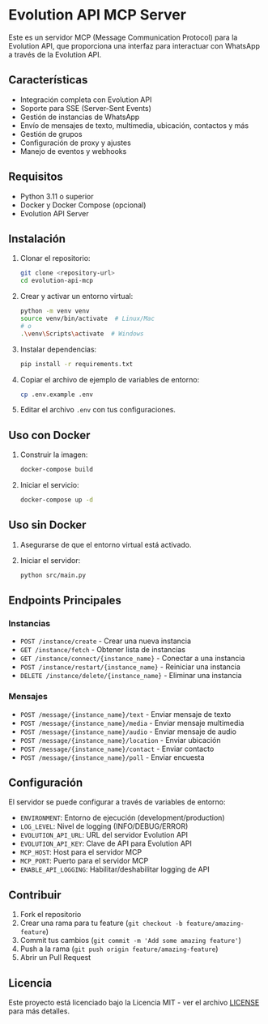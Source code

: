 # Evolution API MCP Server

Este es un servidor MCP (Message Communication Protocol) para la Evolution API, que proporciona una interfaz para interactuar con WhatsApp a través de la Evolution API.

## Características

- Integración completa con Evolution API
- Soporte para SSE (Server-Sent Events)
- Gestión de instancias de WhatsApp
- Envío de mensajes de texto, multimedia, ubicación, contactos y más
- Gestión de grupos
- Configuración de proxy y ajustes
- Manejo de eventos y webhooks

## Requisitos

- Python 3.11 o superior
- Docker y Docker Compose (opcional)
- Evolution API Server

## Instalación

1. Clonar el repositorio:
   ```bash
   git clone <repository-url>
   cd evolution-api-mcp
   ```

2. Crear y activar un entorno virtual:
   ```bash
   python -m venv venv
   source venv/bin/activate  # Linux/Mac
   # o
   .\venv\Scripts\activate  # Windows
   ```

3. Instalar dependencias:
   ```bash
   pip install -r requirements.txt
   ```

4. Copiar el archivo de ejemplo de variables de entorno:
   ```bash
   cp .env.example .env
   ```

5. Editar el archivo `.env` con tus configuraciones.

## Uso con Docker

1. Construir la imagen:
   ```bash
   docker-compose build
   ```

2. Iniciar el servicio:
   ```bash
   docker-compose up -d
   ```

## Uso sin Docker

1. Asegurarse de que el entorno virtual está activado.

2. Iniciar el servidor:
   ```bash
   python src/main.py
   ```

## Endpoints Principales

### Instancias

- `POST /instance/create` - Crear una nueva instancia
- `GET /instance/fetch` - Obtener lista de instancias
- `GET /instance/connect/{instance_name}` - Conectar a una instancia
- `POST /instance/restart/{instance_name}` - Reiniciar una instancia
- `DELETE /instance/delete/{instance_name}` - Eliminar una instancia

### Mensajes

- `POST /message/{instance_name}/text` - Enviar mensaje de texto
- `POST /message/{instance_name}/media` - Enviar mensaje multimedia
- `POST /message/{instance_name}/audio` - Enviar mensaje de audio
- `POST /message/{instance_name}/location` - Enviar ubicación
- `POST /message/{instance_name}/contact` - Enviar contacto
- `POST /message/{instance_name}/poll` - Enviar encuesta

## Configuración

El servidor se puede configurar a través de variables de entorno:

- `ENVIRONMENT`: Entorno de ejecución (development/production)
- `LOG_LEVEL`: Nivel de logging (INFO/DEBUG/ERROR)
- `EVOLUTION_API_URL`: URL del servidor Evolution API
- `EVOLUTION_API_KEY`: Clave de API para Evolution API
- `MCP_HOST`: Host para el servidor MCP
- `MCP_PORT`: Puerto para el servidor MCP
- `ENABLE_API_LOGGING`: Habilitar/deshabilitar logging de API

## Contribuir

1. Fork el repositorio
2. Crear una rama para tu feature (`git checkout -b feature/amazing-feature`)
3. Commit tus cambios (`git commit -m 'Add some amazing feature'`)
4. Push a la rama (`git push origin feature/amazing-feature`)
5. Abrir un Pull Request

## Licencia

Este proyecto está licenciado bajo la Licencia MIT - ver el archivo [LICENSE](LICENSE) para más detalles. 